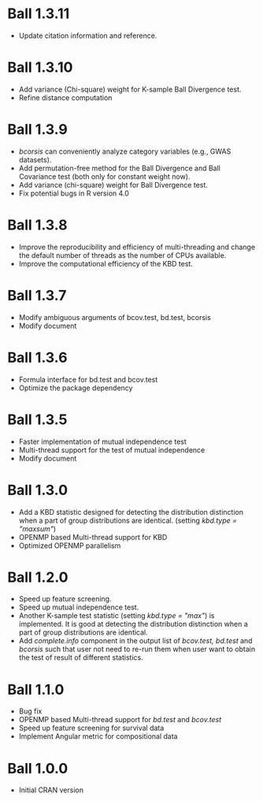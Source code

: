 # Ball 1.3.11
* Update citation information and reference.

# Ball 1.3.10
* Add variance (Chi-square) weight for K-sample Ball Divergence test.
* Refine distance computation

# Ball 1.3.9
* *bcorsis* can conveniently analyze category variables (e.g., GWAS datasets).
* Add permutation-free method for the Ball Divergence and Ball Covariance test (both only for constant weight now).
* Add variance (chi-square) weight for Ball Divergence test.
* Fix potential bugs in R version 4.0

# Ball 1.3.8
* Improve the reproducibility and efficiency of multi-threading and change the default number of threads as the number of CPUs available.
* Improve the computational efficiency of the KBD test.

# Ball 1.3.7
* Modify ambiguous arguments of bcov.test, bd.test, bcorsis
* Modify document

# Ball 1.3.6
* Formula interface for bd.test and bcov.test
* Optimize the package dependency

# Ball 1.3.5
* Faster implementation of mutual independence test
* Multi-thread support for the test of mutual independence
* Modify document

# Ball 1.3.0
* Add a KBD statistic designed for detecting the distribution distinction when a part of group distributions are identical. (setting *kbd.type = "maxsum"*)
* OPENMP based Multi-thread support for KBD
* Optimized OPENMP parallelism

# Ball 1.2.0
* Speed up feature screening.
* Speed up mutual independence test.
* Another K-sample test statistic (setting *kbd.type = "max"*) is implemented. It is good at detecting the distribution distinction when a part of group distributions are identical.
* Add *complete.info* component in the output list of *bcov.test, bd.test* and *bcorsis* such that user not need to re-run them when user want to obtain the test of result of different statistics.

# Ball 1.1.0
* Bug fix
* OPENMP based Multi-thread support for *bd.test* and *bcov.test*
* Speed up feature screening for survival data
* Implement Angular metric for compositional data 

# Ball 1.0.0
* Initial CRAN version



